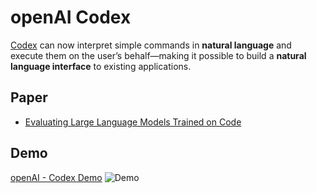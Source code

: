 # openAI Codex
[Codex](https://openai.com/blog/openai-codex/) can now interpret simple commands in **natural language** and execute them on the user’s behalf—making it possible to build a **natural language interface** to existing applications. 


## Paper
- [Evaluating Large Language Models Trained on Code](https://arxiv.org/pdf/2107.03374.pdf)
## Demo
[openAI - Codex Demo](https://mohan-chinnappan-n2.github.io/2021/ai/openai/codex/img/1.webm)
![Demo](https://mohan-chinnappan-n2.github.io/2021/ai/openai/codex/img/1.webm.gif)
